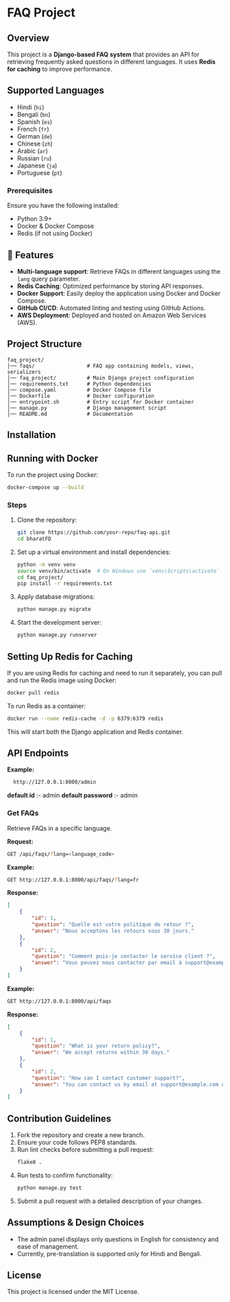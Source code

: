 ﻿# FAQ Project

##  Overview

This project is a **Django-based FAQ system** that provides an API for retrieving frequently asked questions in different languages. It uses **Redis for caching** to improve performance.

## Supported Languages
- Hindi (`hi`)
- Bengali (`bn`)
- Spanish (`es`)
- French (`fr`)
- German (`de`)
- Chinese (`zh`)
- Arabic (`ar`)
- Russian (`ru`)
- Japanese (`ja`)
- Portuguese (`pt`)
  
  
### Prerequisites

Ensure you have the following installed:

- Python 3.9+
- Docker & Docker Compose
- Redis (if not using Docker)

## 🚀 Features

- **Multi-language support**: Retrieve FAQs in different languages using the `lang` query parameter.
- **Redis Caching**: Optimized performance by storing API responses.
- **Docker Support**: Easily deploy the application using Docker and Docker Compose.
- **GitHub CI/CD**: Automated linting and testing using GitHub Actions.
- **AWS Deployment**:  Deployed and hosted on Amazon Web Services (AWS).

##  Project Structure

```
faq_project/
│── faqs/                 # FAQ app containing models, views, serializers
│── faq_project/          # Main Django project configuration
│── requirements.txt      # Python dependencies
│── compose.yaml          # Docker Compose file
│── Dockerfile            # Docker configuration
│── entrypoint.sh         # Entry script for Docker container
│── manage.py             # Django management script
│── README.md             # Documentation
```


## Installation

## Running with Docker

To run the project using Docker:

```sh
docker-compose up --build
```

### Steps

1. Clone the repository:
   ```sh
   git clone https://github.com/your-repo/faq-api.git
   cd bharatFD
   ```
2. Set up a virtual environment and install dependencies:
   ```sh
   python -m venv venv
   source venv/bin/activate  # On Windows use `venv\Scripts\activate`
   cd faq_project/
   pip install -r requirements.txt
   ```
3. Apply database migrations:
   ```sh
   python manage.py migrate
   ```
4. Start the development server:
   ```sh
   python manage.py runserver
   ```
## Setting Up Redis for Caching

If you are using Redis for caching and need to run it separately, you can pull and run the Redis image using Docker:

```sh
docker pull redis
```

To run Redis as a container:

```sh
docker run --name redis-cache -d -p 6379:6379 redis
```



This will start both the Django application and Redis container.

## API Endpoints
**Example:**
```sh
  http://127.0.0.1:8000/admin
```
**default id** :- admin
**default password** :- admin
### Get FAQs

Retrieve FAQs in a specific language.

**Request:**

```sh
GET /api/faqs/?lang=<language_code>
```

**Example:**

```sh
GET http://127.0.0.1:8000/api/faqs/?lang=fr
```

**Response:**

```json
[
    {
        "id": 1,
        "question": "Quelle est votre politique de retour ?",
        "answer": "Nous acceptons les retours sous 30 jours."
    },
    {
        "id": 2,
        "question": "Comment puis-je contacter le service client ?",
        "answer": "Vous pouvez nous contacter par email à support@example.com ou par téléphone au +33 1 23 45 67 89."
    }
]
```
**Example:**

```sh
GET http://127.0.0.1:8000/api/faqs
```

**Response:**

```json
[
    {
        "id": 1,
        "question": "What is your return policy?",
        "answer": "We accept returns within 30 days."
    },
    {
        "id": 2,
        "question": "How can I contact customer support?",
        "answer": "You can contact us by email at support@example.com or by phone at +1 555 123 4567."
    }
]
```

## Contribution Guidelines

1. Fork the repository and create a new branch.
2. Ensure your code follows PEP8 standards.
3. Run lint checks before submitting a pull request:
   ```sh
   flake8 .
   ```
4. Run tests to confirm functionality:
   ```sh
   python manage.py test
   ```
5. Submit a pull request with a detailed description of your changes.


## Assumptions & Design Choices

- The admin panel displays only questions in English for consistency and ease of management.
- Currently, pre-translation is supported only for Hindi and Bengali.
  
## License

This project is licensed under the MIT License.












